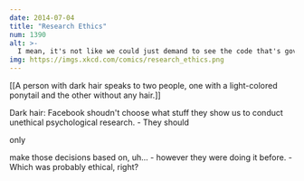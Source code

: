 ```yaml
---
date: 2014-07-04
title: "Research Ethics"
num: 1390
alt: >-
  I mean, it's not like we could just demand to see the code that's governing our lives. What right do we have to poke around in Facebook's private affairs like that?
img: https://imgs.xkcd.com/comics/research_ethics.png
---
```

[[A person with dark hair speaks to two people, one with a light-colored ponytail and the other without any hair.]]

Dark hair: Facebook shoudn't choose what stuff they show us to conduct unethical psychological research. - They should 

only

 make those decisions based on, uh... - however they were doing it before. - Which was probably ethical, right?

